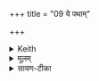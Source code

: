 +++
title = "09 ये पथाम्"

+++


<details><summary>Keith</summary>

Those that guard the paths,  
Bearing food, warriors--
{Their bows we unstring  
At a thousand leagues.}
</details>

<details><summary>मूलम्</summary>

ये प॒थाम्प॑थि॒रक्ष॑य ऐलबृ॒दा य॒व्युधः॑ ।   
- {तेषाꣳ॑ सहस्रयोज॒नेऽव॒ धन्वा॑नि तन्मसि }
</details>

<details><summary>सायण-टीका</summary>

अथाष्ठमीमाह ये पथामिति।  ये रुद्राः **पथिरक्षयो** लौकिकवैदिकमार्गाणां रक्षकाः।  
नात्र केषांचिदेव मार्गाणां किंतु सर्वेषां पथां ते च रक्षकाः।  
**ऐलबृदा** इराऽन्नं तस्य समूह ऐरम्।  
एरेमेव् **ऐलं** तद्बिभ्रतीत्यैलभृतः।  
**ऐलभृत** एवैलबृदा अन्नप्रदानेन पोषका इत्यर्थः।  
ते च यव्युधः, यौति मिश्री भवति विरोधं करोतीति यु, शत्रुः।  
युभिः शत्रुभिः सह युध्यन्तीति **यव्युधः**।  
अस्मदनिष्ठनिवारका इत्यर्थः।  
तेषामित्यादि ।
</details>